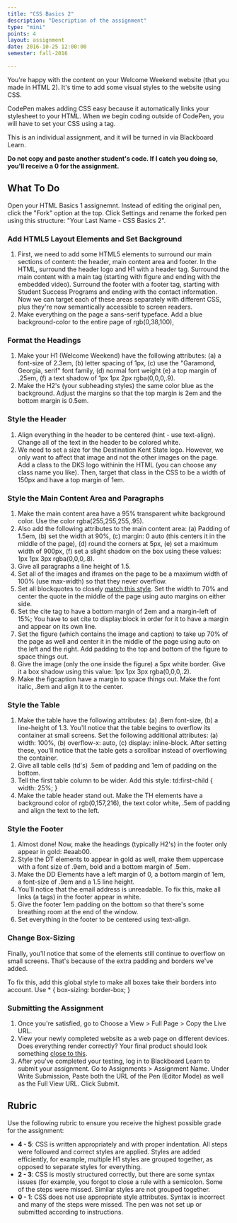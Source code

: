 ```yaml
---
title: "CSS Basics 2"
description: "Description of the assignment"
type: "mini"
points: 4
layout: assignment
date: 2016-10-25 12:00:00
semester: fall-2016

---
```


You're happy with the content on your Welcome Weekend website (that you made in HTML 2).  It's time to add some visual styles to the website using CSS.

CodePen makes adding CSS easy because it automatically links your stylesheet to your HTML.  When we begin coding outside of CodePen, you will have to set your CSS using a <link> tag.

This is an individual assignment, and it will be turned in via Blackboard Learn.  

**Do not copy and paste another student's code.  If I catch you doing so, you'll receive a 0 for the assignment.**

## What To Do

Open your HTML Basics 1 assignemnt.  Instead of editing the original pen, click the "Fork" option at the top.  Click Settings and rename the forked pen using this structure: "Your Last Name - CSS Basics 2".

### Add HTML5 Layout Elements and Set Background

1. First, we need to add some HTML5 elements to surround our main sections of content: the header, main content area and footer.  In the HTML, surround the header logo and H1 with a header tag.  Surround the main content with a main tag (starting with figure and ending with the embedded video).  Surround the footer with a footer tag, starting with Student Success Programs and ending with the contact information.  Now we can target each of these areas separately with different CSS, plus they're now semantically accessible to screen readers.
2.  Make everything on the page a sans-serif typeface.  Add a blue background-color to the entire page of rgb(0,38,100),

### Format the Headings

1.  Make your H1 (Welcome Weekend) have the following attributes: (a) a font-size of 2.3em, (b) letter spacing of 1px, (c) use the "Garamond, Georgia, serif" font family, (d) normal font weight (e) a top margin of .25em, (f) a text shadow of 1px 1px 2px rgba(0,0,0,.9).
2. Make the H2's (your subheading styles) the same color blue as the background.  Adjust the margins so that the top margin is 2em and the bottom margin is 0.5em.

### Style the Header

1. Align everything in the header to be centered (hint - use text-align).  Change all of the text in the header to be colored white.
2. We need to set a size for the Destination Kent State logo.  However, we only want to affect that image and not the other images on the page.  Add a class to the DKS logo withinin the HTML (you can choose any class name you like).  Then, target that class in the CSS to be a width of 150px and have a top margin of 1em.

### Style the Main Content Area and Paragraphs

1. Make the main content area have a 95% transparent white background color.  Use the color rgba(255,255,255,.95).  
2.  Also add the following attributes to the main content area: (a) Padding of 1.5em, (b) set the width at 90%, (c) margin: 0 auto (this centers it in the middle of the page), (d) round the corners at 5px, (e) set a maximum width of 900px, (f) set a slight shadow on the box using these values: 1px 1px 3px rgba(0,0,0,.8).
3.  Give all paragraphs a line height of 1.5.
4. Set all of the images and iframes on the page to be a maximum width of 100% (use max-width) so that they never overflow.
5. Set all blockquotes to closely [match this style](/img/quote.png).  Set the width to 70% and center the quote in the middle of the page using auto margins on either side.
6. Set the cite tag to have a bottom margin of 2em and a margin-left of 15%;  You have to set cite to display:block in order for it to have a margin and appear on its own line.
7. Set the figure (which contains the image and caption) to take up 70% of the page as well and center it in the middle of the page using auto on the left and the right.  Add padding to the top and bottom of the figure to space things out.
8. Give the image (only the one inside the figure) a 5px white border.  Give it a box shadow using this value: 1px 1px 3px rgba(0,0,0,.2).
9. Make the figcaption have a margin to space things out.  Make the font italic, .8em and align it to the center.

### Style the Table

1. Make the table have the following attributes: (a) .8em font-size, (b) a line-height of 1.3.  You'll notice that the table begins to overflow its container at small screens.  Set the following additional attributes: (a) width: 100%, (b) overflow-x: auto, (c) display: inline-block.  After setting these, you'll notice that the table gets a scrollbar instead of overflowing the container.
2. Give all table cells (td's) .5em of padding and 1em of padding on the bottom.
3. Tell the first table column to be wider.  Add this style: td:first-child {
 width: 25%; }
4. Make the table header stand out.  Make the TH elements have a background color of rgb(0,157,216), the text color white, .5em of padding and align the text to the left.

### Style the Footer

1. Almost done!  Now, make the headings (typically H2's) in the footer only appear in gold: #eaab00.
2. Style the DT elements to appear in gold as well, make them uppercase with a font size of .9em, bold and a bottom margin of .5em.
3.  Make the DD Elements have a left margin of 0, a bottom margin of 1em, a font-size of .9em and a 1.5 line height.
4. You'll notice that the email address is unreadable.  To fix this, make all links (a tags) in the footer appear in white.
5. Give the footer 1em padding on the bottom so that there's some breathing room at the end of the window.
6.  Set everything in the footer to be centered using text-align.

### Change Box-Sizing

Finally, you'll notice that some of the elements still continue to overflow on small screens.  That's because of the extra padding and borders we've added.  

To fix this, add this global style to make all boxes take their borders into account.  Use * { box-sizing: border-box; }

### Submitting the Assignment

1. Once you're satisfied, go to Choose a View > Full Page > Copy the Live URL.
2. View your newly completed website as a web page on different devices.  Does everything render correctly?  Your final product should look something [close to this](/img/css2-assignment-screenshot.png).
3. After you've completed your testing, log in to Blackboard Learn to submit your assignment.  Go to Assignments > Assignment Name.  Under Write Submission, Paste both the URL of the Pen (Editor Mode) as well as the Full View  URL.  Click Submit.

## Rubric

Use the following rubric to ensure you receive the highest possible grade for the assignment:

* **4 - 5**: CSS is written appropriately and with proper indentation.  All steps were followed and correct styles are applied.  Styles are added efficiently, for example, multiple H1 styles are grouped together, as opposed to separate styles for everything.  
* **2 - 3**: CSS is mostly structured correctly, but there are some syntax issues (for example, you forgot to close a rule with a semicolon.  Some of the steps were missed.  Similar styles are not grouped together.
* **0 - 1**: CSS does not use appropriate style attributes.  Syntax is incorrect and many of the steps were missed. The pen was not set up or submitted according to instructions.
